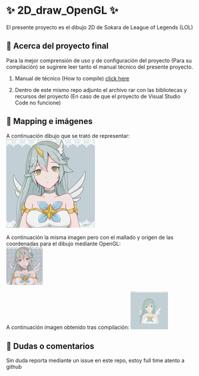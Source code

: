 # ✨ 2D_draw_OpenGL ✨

El presente proyecto es el dibujo 2D de Sokara de League of Legends (LOL)

## 🚀 Acerca del proyecto final

Para la mejor comprensión de uso y de configuración del proyecto (Para su compilación) se sugirere leer tanto el  manual técnico del presente proyecto.

1. Manual de técnico (How to compile) [click here](https://github.com/aMurryFly/2D_draw_OpenGL/blob/main/howToCompile.pdf)

2. Dentro de este mismo repo adjunto el archivo rar con las bibliotecas y recursos del proyecto (En caso de que el proyecto de Visual Studio Code no funcione)

## 🚀 Mapping e imágenes

A continuación dibujo que se trató de representar:<br>
![img](https://github.com/aMurryFly/2D_draw_OpenGL/blob/main/img_resources/dibujo.png)

A continuación la misma imagen pero con el mallado y origen de las coordenadas para el dibujo mediante OpenGL:<br>
<img src="https://github.com/aMurryFly/2D_draw_OpenGL/raw/main/img_resources/malla_dibujo.jpg" alt="img" style="zoom:10%;" />

A continuación imagen obtenido tras compilación:
<img src="https://github.com/aMurryFly/2D_draw_OpenGL/blob/main/img_resources/compileDraw.PNG" alt="img" style="zoom:10%;" />


## 🤔 Dudas o comentarios

Sin duda reporta mediante un issue en este repo, estoy full time atento a github 

